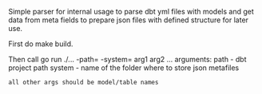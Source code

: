 Simple parser for internal usage to parse dbt yml files with models and get data from meta fields to prepare json files with defined structure for later use.

First do make build.

Then call go run ./... -path= -system= arg1 arg2 ...
arguments:
    path - dbt project path
    system - name of the folder where to store json metafiles

    all other args should be model/table names
